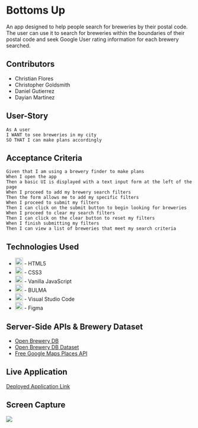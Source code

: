 # Bottoms Up
An app designed to help people search for breweries by their postal code. The user can use it to search for breweries within the boundaries of their postal code and seek Google User rating information for each brewery searched. 

## Contributors
- Christian Flores
- Christopher Goldsmith
- Daniel Gutierrez
- Dayian Martinez

## User-Story
```
As A user
I WANT to see breweries in my city
SO THAT I can make plans accordingly
```

## Acceptance Criteria
```
Given that I am using a brewery finder to make plans
When I open the app
Then a basic UI is displayed with a text input form at the left of the page
When I proceed to add my brewery search filters
Then the form allows me to add my specific filters
When I proceed to submit my filters
Then I can click on the submit button to begin looking for breweries
When I proceed to clear my search filters
Then I can click on the clear button to reset my filters
When I finish submitting my filters
Then I can view a list of breweries that meet my search criteria
```

## Technologies Used
- <a href="https://www.w3.org/TR/html5/" title="HTML5"><img src="https://github.com/get-icon/geticon/raw/master/icons/html-5.svg" alt="HTML5" width="21px" height="21px"></a> - HTML5
- <a href="https://www.w3.org/TR/CSS/" title="CSS3"><img src="https://github.com/get-icon/geticon/raw/master/icons/css-3.svg" alt="CSS3" width="21px" height="21px"></a> - CSS3
- <a href="https://developer.mozilla.org/en-US/docs/Web/JavaScript" title="JavaScript"><img src="https://github.com/get-icon/geticon/raw/master/icons/javascript.svg" alt="JavaScript" width="21px" height="21px"></a> - Vanilla JavaScript
- <a href="https://bulma.io/" title="BULMA"><img src="https://bulma.io/assets/Bulma%20Icon.svg" alt="BULMA" width="21px" height="21px"></a> - BULMA
- <a href="https://code.visualstudio.com/" title="Visual Studio Code"><img src="https://github.com/get-icon/geticon/raw/master/icons/visual-studio-code.svg" alt="Visual Studio Code" width="21px" height="21px"></a> - Visual Studio Code
-  <a href="https://www.figma.com/" title="FigmaS"><img src="https://upload.wikimedia.org/wikipedia/commons/3/33/Figma-logo.svg" alt="Figma" width="21px" height="21px"></a> - Figma

## Server-Side APIs & Brewery Dataset
- [Open Brewery DB](https://www.openbrewerydb.org/)
- [Open Brewery DB Dataset](https://github.com/openbrewerydb/openbrewerydb/tree/master/data/)
- [Free Google Maps Places API](https://rapidapi.com/unbundling-search-unbundling-search-default/api/google-maps28/)


## Live Application
[Deployed Application Link](https://leinadzz.github.io/Project1/)

## Screen Capture
![](https://user-images.githubusercontent.com/81927296/191135392-a5e5e7f9-24fd-4ec1-8854-6b7a461fe123.gif)
